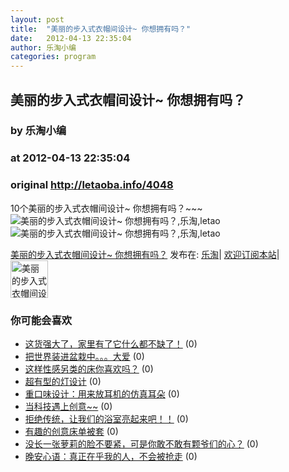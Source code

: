 ```yaml
---
layout: post
title:  "美丽的步入式衣帽间设计~ 你想拥有吗？"
date:   2012-04-13 22:35:04
author: 乐淘小编
categories: program
---
```


## 美丽的步入式衣帽间设计~ 你想拥有吗？
### by 乐淘小编
### at 2012-04-13 22:35:04
### original <http://letaoba.info/4048>

<p>10个美丽的步入式衣帽间设计~ 你想拥有吗？~~~<br>
<img src="http://ww3.sinaimg.cn/large/88c29074jw1drwjuom388j.jpg" alt="美丽的步入式衣帽间设计~ 你想拥有吗？,乐淘,letao" title="美丽的步入式衣帽间设计~ 你想拥有吗？|来自乐淘"><br>
<img src="http://ww3.sinaimg.cn/large/7688388djw1dpx1wxg2qrj.jpg" alt="美丽的步入式衣帽间设计~ 你想拥有吗？,乐淘,letao" title="美丽的步入式衣帽间设计~ 你想拥有吗？|来自乐淘"></p>
<p><a href="http://letaoba.info/4048">美丽的步入式衣帽间设计~ 你想拥有吗？</a> 发布在: <a href="http://letaoba.info">乐淘</a>| <a href="http://letaoba.info/feed">欢迎订阅本站</a>|
<br>
<a href="http://www.taobao.com/go/chn/tbk_channel/jkwt.php?pid=mm_14340546_2405588_9605426&amp;eventid=102405"><img src="http://images.letaoba.info//2012/02/QQ%E6%88%AA%E5%9B%BE20120209103325-e1329061108901.png" alt="美丽的步入式衣帽间设计~ 你想拥有吗？,乐淘,letao" title="美丽的步入式衣帽间设计~ 你想拥有吗？|来自乐淘" height="60px"></a></p>
<h3>你可能会喜欢</h3><ul><li><a href="http://letaoba.info/3981" title="这货强大了，家里有了它什么都不缺了！ (2012 年 4 月 11 日)">这货强大了，家里有了它什么都不缺了！</a> (0)</li><li><a href="http://letaoba.info/3979" title="把世界装进盆栽中。。。大爱 (2012 年 4 月 11 日)">把世界装进盆栽中。。。大爱</a> (0)</li><li><a href="http://letaoba.info/3911" title="这样性感另类的床你喜欢吗？ (2012 年 4 月 7 日)">这样性感另类的床你喜欢吗？</a> (0)</li><li><a href="http://letaoba.info/3881" title="超有型的灯设计 (2012 年 4 月 6 日)">超有型的灯设计</a> (0)</li><li><a href="http://letaoba.info/3874" title="重口味设计：用来放耳机的仿真耳朵 (2012 年 4 月 6 日)">重口味设计：用来放耳机的仿真耳朵</a> (0)</li><li><a href="http://letaoba.info/3618" title="当科技遇上创意~~ (2012 年 3 月 27 日)">当科技遇上创意~~</a> (0)</li><li><a href="http://letaoba.info/3543" title="拒绝传统，让我们的浴室亮起来吧！！ (2012 年 3 月 25 日)">拒绝传统，让我们的浴室亮起来吧！！</a> (0)</li><li><a href="http://letaoba.info/4053" title="有趣的创意床单被套 (2012 年 4 月 14 日)">有趣的创意床单被套</a> (0)</li><li><a href="http://letaoba.info/4046" title="没长一张萝莉的脸不要紧，可是你敢不敢有颗爷们的心？ (2012 年 4 月 13 日)">没长一张萝莉的脸不要紧，可是你敢不敢有颗爷们的心？</a> (0)</li><li><a href="http://letaoba.info/4036" title="晚安心语：真正在乎我的人，不会被抢走 (2012 年 4 月 13 日)">晚安心语：真正在乎我的人，不会被抢走</a> (0)</li></ul><img src="http://feeds.feedburner.com/~r/blogspot/CRBRG/~4/vylJ1cG8OZ4" height="1" width="1">
